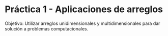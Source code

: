 # Práctica 1 - Aplicaciones de arreglos
Objetivo: Utilizar arreglos unidimensionales y multidimensionales para dar solución a problemas computacionales.
